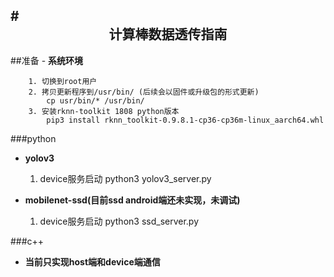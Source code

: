 #<center>**计算棒数据透传指南**</center>
---

##准备
	- **系统环境**
	
		1. 切换到root用户
		2. 拷贝更新程序到/usr/bin/ (后续会以固件或升级包的形式更新)
			cp usr/bin/* /usr/bin/
		3. 安装rknn-toolkit 1808 python版本
			pip3 install rknn_toolkit-0.9.8.1-cp36-cp36m-linux_aarch64.whl

###python
   
   - **yolov3**
   
		1. device服务启动
			python3 yolov3_server.py 

   - **mobilenet-ssd(目前ssd android端还未实现，未调试)**

		1. device服务启动
			python3 ssd_server.py


   

###c++  

   - **当前只实现host端和device端通信**
